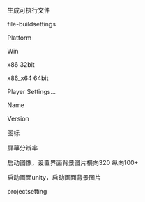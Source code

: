 生成可执行文件

file-buildsettings

Platform

Win 

x86 32bit

x86_x64 64bit

Player Settings...

Name

Version

图标

屏幕分辨率

启动图像，设置界面背景图片横向320 纵向100+

启动画面unity，启动画面背景图片

projectsetting